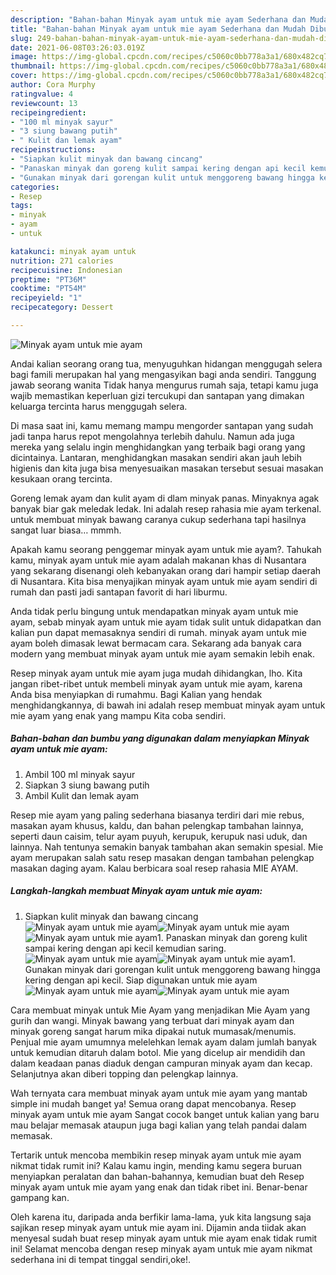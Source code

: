 ```yaml
---
description: "Bahan-bahan Minyak ayam untuk mie ayam Sederhana dan Mudah Dibuat"
title: "Bahan-bahan Minyak ayam untuk mie ayam Sederhana dan Mudah Dibuat"
slug: 249-bahan-bahan-minyak-ayam-untuk-mie-ayam-sederhana-dan-mudah-dibuat
date: 2021-06-08T03:26:03.019Z
image: https://img-global.cpcdn.com/recipes/c5060c0bb778a3a1/680x482cq70/minyak-ayam-untuk-mie-ayam-foto-resep-utama.jpg
thumbnail: https://img-global.cpcdn.com/recipes/c5060c0bb778a3a1/680x482cq70/minyak-ayam-untuk-mie-ayam-foto-resep-utama.jpg
cover: https://img-global.cpcdn.com/recipes/c5060c0bb778a3a1/680x482cq70/minyak-ayam-untuk-mie-ayam-foto-resep-utama.jpg
author: Cora Murphy
ratingvalue: 4
reviewcount: 13
recipeingredient:
- "100 ml minyak sayur"
- "3 siung bawang putih"
- " Kulit dan lemak ayam"
recipeinstructions:
- "Siapkan kulit minyak dan bawang cincang"
- "Panaskan minyak dan goreng kulit sampai kering dengan api kecil kemudian saring."
- "Gunakan minyak dari gorengan kulit untuk menggoreng bawang hingga kering dengan api kecil. Siap digunakan untuk mie ayam"
categories:
- Resep
tags:
- minyak
- ayam
- untuk

katakunci: minyak ayam untuk 
nutrition: 271 calories
recipecuisine: Indonesian
preptime: "PT36M"
cooktime: "PT54M"
recipeyield: "1"
recipecategory: Dessert

---
```



![Minyak ayam untuk mie ayam](https://img-global.cpcdn.com/recipes/c5060c0bb778a3a1/680x482cq70/minyak-ayam-untuk-mie-ayam-foto-resep-utama.jpg)

Andai kalian seorang orang tua, menyuguhkan hidangan menggugah selera bagi famili merupakan hal yang mengasyikan bagi anda sendiri. Tanggung jawab seorang  wanita Tidak hanya mengurus rumah saja, tetapi kamu juga wajib memastikan keperluan gizi tercukupi dan santapan yang dimakan keluarga tercinta harus menggugah selera.

Di masa  saat ini, kamu memang mampu mengorder santapan yang sudah jadi tanpa harus repot mengolahnya terlebih dahulu. Namun ada juga mereka yang selalu ingin menghidangkan yang terbaik bagi orang yang dicintainya. Lantaran, menghidangkan masakan sendiri akan jauh lebih higienis dan kita juga bisa menyesuaikan masakan tersebut sesuai masakan kesukaan orang tercinta. 

Goreng lemak ayam dan kulit ayam di dlam minyak panas. Minyaknya agak banyak biar gak meledak ledak. Ini adalah resep rahasia mie ayam terkenal. untuk membuat minyak bawang caranya cukup sederhana tapi hasilnya sangat luar biasa… mmmh.

Apakah kamu seorang penggemar minyak ayam untuk mie ayam?. Tahukah kamu, minyak ayam untuk mie ayam adalah makanan khas di Nusantara yang sekarang disenangi oleh kebanyakan orang dari hampir setiap daerah di Nusantara. Kita bisa menyajikan minyak ayam untuk mie ayam sendiri di rumah dan pasti jadi santapan favorit di hari liburmu.

Anda tidak perlu bingung untuk mendapatkan minyak ayam untuk mie ayam, sebab minyak ayam untuk mie ayam tidak sulit untuk didapatkan dan kalian pun dapat memasaknya sendiri di rumah. minyak ayam untuk mie ayam boleh dimasak lewat bermacam cara. Sekarang ada banyak cara modern yang membuat minyak ayam untuk mie ayam semakin lebih enak.

Resep minyak ayam untuk mie ayam juga mudah dihidangkan, lho. Kita jangan ribet-ribet untuk membeli minyak ayam untuk mie ayam, karena Anda bisa menyiapkan di rumahmu. Bagi Kalian yang hendak menghidangkannya, di bawah ini adalah resep membuat minyak ayam untuk mie ayam yang enak yang mampu Kita coba sendiri.

<!--inarticleads1-->

##### Bahan-bahan dan bumbu yang digunakan dalam menyiapkan Minyak ayam untuk mie ayam:

1. Ambil 100 ml minyak sayur
1. Siapkan 3 siung bawang putih
1. Ambil  Kulit dan lemak ayam


Resep mie ayam yang paling sederhana biasanya terdiri dari mie rebus, masakan ayam khusus, kaldu, dan bahan pelengkap tambahan lainnya, seperti daun caisim, telur ayam puyuh, kerupuk, kerupuk nasi uduk, dan lainnya. Nah tentunya semakin banyak tambahan akan semakin spesial. Mie ayam merupakan salah satu resep masakan dengan tambahan pelengkap masakan daging ayam. Kalau berbicara soal resep rahasia MIE AYAM. 

<!--inarticleads2-->

##### Langkah-langkah membuat Minyak ayam untuk mie ayam:

1. Siapkan kulit minyak dan bawang cincang
<img src="https://img-global.cpcdn.com/steps/c8dd47d48656c2cb/160x128cq70/minyak-ayam-untuk-mie-ayam-langkah-memasak-1-foto.jpg" alt="Minyak ayam untuk mie ayam"><img src="https://img-global.cpcdn.com/steps/b003d207698c33e6/160x128cq70/minyak-ayam-untuk-mie-ayam-langkah-memasak-1-foto.jpg" alt="Minyak ayam untuk mie ayam"><img src="https://img-global.cpcdn.com/steps/4fc89deccd25fa6a/160x128cq70/minyak-ayam-untuk-mie-ayam-langkah-memasak-1-foto.jpg" alt="Minyak ayam untuk mie ayam">1. Panaskan minyak dan goreng kulit sampai kering dengan api kecil kemudian saring.
<img src="https://img-global.cpcdn.com/steps/dfe85953ccc355b7/160x128cq70/minyak-ayam-untuk-mie-ayam-langkah-memasak-2-foto.jpg" alt="Minyak ayam untuk mie ayam"><img src="https://img-global.cpcdn.com/steps/999af77ba2dce900/160x128cq70/minyak-ayam-untuk-mie-ayam-langkah-memasak-2-foto.jpg" alt="Minyak ayam untuk mie ayam">1. Gunakan minyak dari gorengan kulit untuk menggoreng bawang hingga kering dengan api kecil. Siap digunakan untuk mie ayam
<img src="https://img-global.cpcdn.com/steps/ae988a5c1109ecd2/160x128cq70/minyak-ayam-untuk-mie-ayam-langkah-memasak-3-foto.jpg" alt="Minyak ayam untuk mie ayam"><img src="https://img-global.cpcdn.com/steps/99c8e186851ee6ae/160x128cq70/minyak-ayam-untuk-mie-ayam-langkah-memasak-3-foto.jpg" alt="Minyak ayam untuk mie ayam">

Cara membuat minyak untuk Mie Ayam yang menjadikan Mie Ayam yang gurih dan wangi. Minyak bawang yang terbuat dari minyak ayam dan minyak goreng sangat harum mika dipakai nutuk mumasak/menumis. Penjual mie ayam umumnya melelehkan lemak ayam dalam jumlah banyak untuk kemudian ditaruh dalam botol. Mie yang dicelup air mendidih dan dalam keadaan panas diaduk dengan campuran minyak ayam dan kecap. Selanjutnya akan diberi topping dan pelengkap lainnya. 

Wah ternyata cara membuat minyak ayam untuk mie ayam yang mantab simple ini mudah banget ya! Semua orang dapat mencobanya. Resep minyak ayam untuk mie ayam Sangat cocok banget untuk kalian yang baru mau belajar memasak ataupun juga bagi kalian yang telah pandai dalam memasak.

Tertarik untuk mencoba membikin resep minyak ayam untuk mie ayam nikmat tidak rumit ini? Kalau kamu ingin, mending kamu segera buruan menyiapkan peralatan dan bahan-bahannya, kemudian buat deh Resep minyak ayam untuk mie ayam yang enak dan tidak ribet ini. Benar-benar gampang kan. 

Oleh karena itu, daripada anda berfikir lama-lama, yuk kita langsung saja sajikan resep minyak ayam untuk mie ayam ini. Dijamin anda tiidak akan menyesal sudah buat resep minyak ayam untuk mie ayam enak tidak rumit ini! Selamat mencoba dengan resep minyak ayam untuk mie ayam nikmat sederhana ini di tempat tinggal sendiri,oke!.


